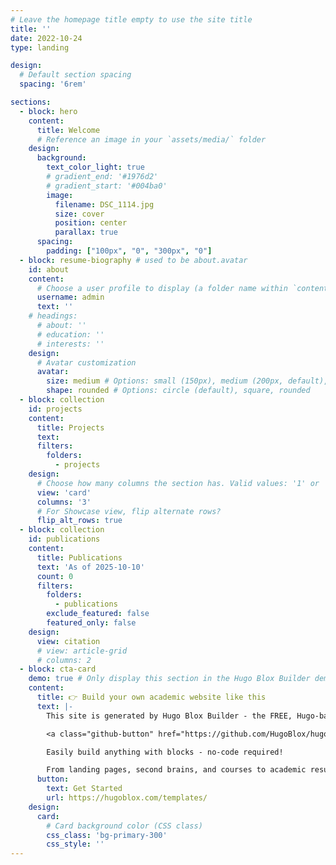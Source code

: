```yaml
---
# Leave the homepage title empty to use the site title
title: ''
date: 2022-10-24
type: landing

design:
  # Default section spacing
  spacing: '6rem'

sections:
  - block: hero
    content:
      title: Welcome
      # Reference an image in your `assets/media/` folder
    design:
      background:
        text_color_light: true
        # gradient_end: '#1976d2'
        # gradient_start: '#004ba0'
        image:
          filename: DSC_1114.jpg
          size: cover
          position: center
          parallax: true
      spacing:
        padding: ["100px", "0", "300px", "0"]
  - block: resume-biography # used to be about.avatar
    id: about
    content:
      # Choose a user profile to display (a folder name within `content/authors/`)
      username: admin
      text: ''
    # headings:
      # about: ''
      # education: ''
      # interests: ''
    design:
      # Avatar customization
      avatar:
        size: medium # Options: small (150px), medium (200px, default), large (320px), xl (400px), xxl (500px)
        shape: rounded # Options: circle (default), square, rounded
  - block: collection
    id: projects
    content:
      title: Projects
      text:
      filters:
        folders:
          - projects
    design:
      # Choose how many columns the section has. Valid values: '1' or '2'.
      view: 'card'
      columns: '3'
      # For Showcase view, flip alternate rows?
      flip_alt_rows: true
  - block: collection
    id: publications
    content:
      title: Publications
      text: 'As of 2025-10-10'
      count: 0
      filters:
        folders:
          - publications
        exclude_featured: false
        featured_only: false
    design:
      view: citation
      # view: article-grid
      # columns: 2
  - block: cta-card
    demo: true # Only display this section in the Hugo Blox Builder demo site
    content:
      title: 👉 Build your own academic website like this
      text: |-
        This site is generated by Hugo Blox Builder - the FREE, Hugo-based open source website builder trusted by 250,000+ academics like you.

        <a class="github-button" href="https://github.com/HugoBlox/hugo-blox-builder" data-color-scheme="no-preference: light; light: light; dark: dark;" data-icon="octicon-star" data-size="large" data-show-count="true" aria-label="Star HugoBlox/hugo-blox-builder on GitHub">Star</a>

        Easily build anything with blocks - no-code required!

        From landing pages, second brains, and courses to academic resumés, conferences, and tech blogs.
      button:
        text: Get Started
        url: https://hugoblox.com/templates/
    design:
      card:
        # Card background color (CSS class)
        css_class: 'bg-primary-300'
        css_style: ''
---
```


